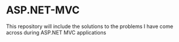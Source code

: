 # ASP.NET-MVC

This repository will include the solutions to the problems I have come across during ASP.NET MVC applications
